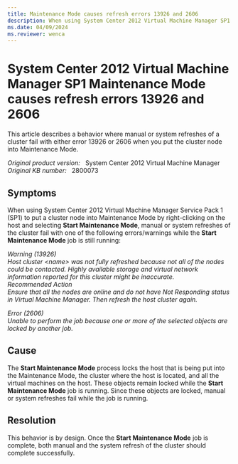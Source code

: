 ```yaml
---
title: Maintenance Mode causes refresh errors 13926 and 2606
description: When using System Center 2012 Virtual Machine Manager SP1 to put a cluster node into the Maintenance Mode, manual or system refreshes of the cluster fail with either error 13926 or 2606.
ms.date: 04/09/2024
ms.reviewer: wenca
---
```

# System Center 2012 Virtual Machine Manager SP1 Maintenance Mode causes refresh errors 13926 and 2606

This article describes a behavior where manual or system refreshes of a cluster fail with either error 13926 or 2606 when you put the cluster node into Maintenance Mode.

_Original product version:_ &nbsp; System Center 2012 Virtual Machine Manager  
_Original KB number:_ &nbsp; 2800073

## Symptoms

When using System Center 2012 Virtual Machine Manager Service Pack 1 (SP1) to put a cluster node into Maintenance Mode by right-clicking on the host and selecting **Start Maintenance Mode**, manual or system refreshes of the cluster fail with one of the following errors/warnings while the **Start Maintenance Mode** job is still running:

*Warning (13926)*  
*Host cluster \<name> was not fully refreshed because not all of the nodes could be contacted. Highly available storage and virtual network information reported for this cluster might be inaccurate.*  
*Recommended Action*  
*Ensure that all the nodes are online and do not have Not Responding status in Virtual Machine Manager. Then refresh the host cluster again.*  

*Error (2606)*  
*Unable to perform the job because one or more of the selected objects are locked by another job.*  

## Cause

The **Start Maintenance Mode** process locks the host that is being put into the Maintenance Mode, the cluster where the host is located, and all the virtual machines on the host. These objects remain locked while the **Start Maintenance Mode** job is running. Since these objects are locked, manual or system refreshes fail while the job is running.

## Resolution

This behavior is by design. Once the **Start Maintenance Mode** job is complete, both manual and the system refresh of the cluster should complete successfully.
